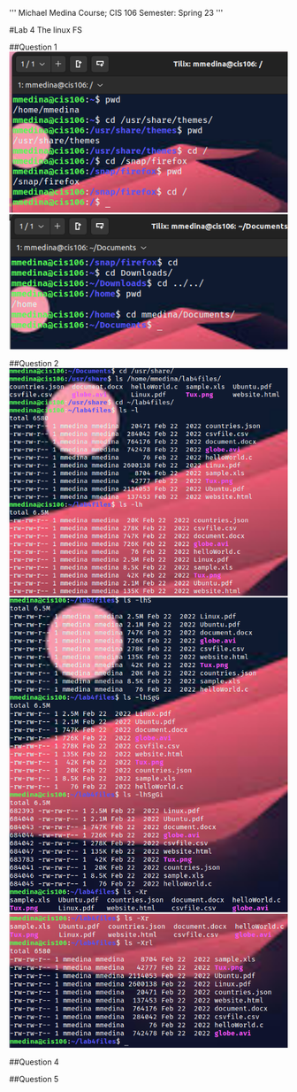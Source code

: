 '''
    Michael Medina
    Course; CIS 106
    Semester:  Spring 23
'''

#Lab 4 The linux FS

##Question 1 
![q1](lab4.1.png)
![q1.2](lab4.1.2.png)

##Question 2
![q2](lab4.2.1.png)
![q2.2](lab4.2.2.png)
![q2.3](lab4.2.3.png)


##Question 4


##Question 5


